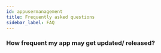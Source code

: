 ```yaml
---
id: appusermanagement
title: Frequently asked questions
sidebar_label: FAQ
---
```


### How frequent my app may get updated/ released?